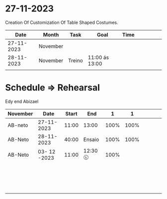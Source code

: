 # 27-11-2023

Creation Of Customization Of Table Shaped Costumes.

|   Date  |  Month   |  Task   |  Goal | Time  |     |     |     |     |     |
| --- | --- | --- | --- | --- | --- | --- | --- | --- | --- |
|  27-11-2023   |  November   |    |     |     |     |     |     |     |     |
|  28-11-2023   | November    |  Treino  | 11:00 ás 13:00    |     |     |     |     |     |     |
|     |     |     |     |     |     |     |     |     |     |



# Schedule => Rehearsal 
Edy end Abizael


|  November   |   Date  |   Start  |  End   |  1   |  1   |     |     |     |     |
|---     |  ---   |  ---   |  ---   | ---    |  --   |  --   | ---    | --    | --    |
|  AB-neto   | 27-11-2023    | 11:00     |   13:00  |  100%   | 100%    |     |     |     |     |
| AB-Neto    | 28-11-2023    | 40:00  |  Ensaio   |  100%   |  100%  |     |     |     |     |
|  AB-Neto  | 03- 12 -2023     | 11:00    | 12:30 🕥    | 100%    |     |     |     |     |     |
|     |     |     |     |     |     |     |     |     |     |
|     |     |     |     |     |     |     |     |     |     |
|     |     |     |     |     |     |     |     |     |     |
|     |     |     |     |     |     |     |     |     |     |
|     |     |     |     |     |     |     |     |     |     |
|     |     |     |     |     |     |     |     |     |     |
|     |     |     |     |     |     |     |     |     |     |
|     |     |     |     |     |     |     |     |     |     |
|     |     |     |     |     |     |     |     |     |     |
|     |     |     |     |     |     |     |     |     |     |
|     |     |     |     |     |     |     |     |     |     |
|     |     |     |     |     |     |     |     |     |     |
|     |     |     |     |     |     |     |     |     |     |
|     |     |     |     |     |     |     |     |     |     |
|     |     |     |     |     |     |     |     |     |     |
|     |     |     |     |     |     |     |     |     |     |

